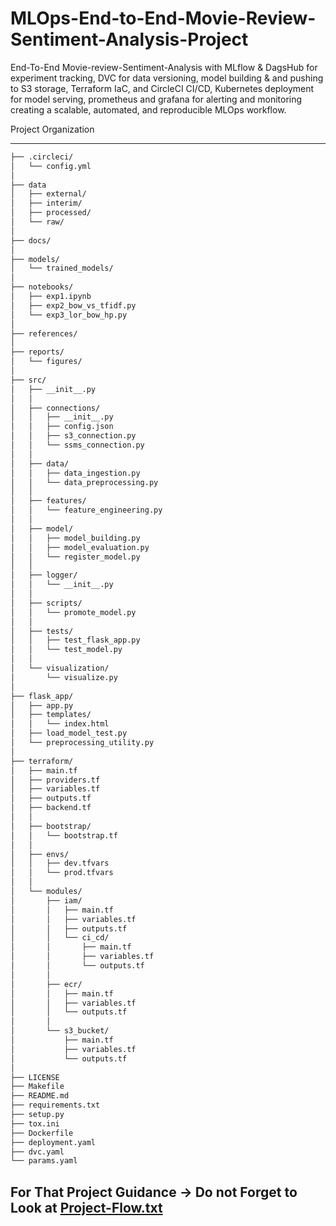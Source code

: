 # MLOps-End-to-End-Movie-Review-Sentiment-Analysis-Project

End-To-End Movie-review-Sentiment-Analysis with MLflow &amp; DagsHub for experiment tracking, DVC for data versioning, model building &amp; and pushing to S3 storage, Terraform IaC, and CircleCI CI/CD, Kubernetes deployment for model serving, prometheus and grafana for alerting and monitoring creating a scalable, automated, and reproducible MLOps workflow.

Project Organization

------------

```bash
├── .circleci/
│   └── config.yml
│
├── data
│   ├── external/
│   ├── interim/
│   ├── processed/
│   └── raw/
│
├── docs/
│
├── models/
│   └── trained_models/
│
├── notebooks/
│   ├── exp1.ipynb
│   ├── exp2_bow_vs_tfidf.py
│   └── exp3_lor_bow_hp.py
│
├── references/
│
├── reports/
│   └── figures/
│
├── src/
│   ├── __init__.py
│   │
│   ├── connections/
│   │   ├── __init__.py
│   │   ├── config.json
│   │   ├── s3_connection.py
│   │   └── ssms_connection.py
│   │
│   ├── data/
│   │   ├── data_ingestion.py
│   │   └── data_preprocessing.py
│   │
│   ├── features/
│   │   └── feature_engineering.py
│   │
│   ├── model/
│   │   ├── model_building.py
│   │   ├── model_evaluation.py
│   │   └── register_model.py
│   │
│   ├── logger/
│   │   └── __init__.py
│   │
│   ├── scripts/
│   │   └── promote_model.py
│   │
│   ├── tests/
│   │   ├── test_flask_app.py
│   │   └── test_model.py
│   │
│   └── visualization/
│       └── visualize.py
│
├── flask_app/
│   ├── app.py
│   ├── templates/
│   │   └── index.html
│   ├── load_model_test.py
│   └── preprocessing_utility.py
│
├── terraform/
│   ├── main.tf
│   ├── providers.tf
│   ├── variables.tf
│   ├── outputs.tf
│   ├── backend.tf
│   │
│   ├── bootstrap/
│   │   └── bootstrap.tf
│   │
│   ├── envs/
│   │   ├── dev.tfvars
│   │   └── prod.tfvars
│   │
│   └── modules/
│       ├── iam/
│       │   ├── main.tf
│       │   ├── variables.tf
│       │   ├── outputs.tf
│       │   └── ci_cd/
│       │       ├── main.tf
│       │       ├── variables.tf
│       │       └── outputs.tf
│       │
│       ├── ecr/
│       │   ├── main.tf
│       │   ├── variables.tf
│       │   └── outputs.tf
│       │
│       └── s3_bucket/
│           ├── main.tf
│           ├── variables.tf
│           └── outputs.tf
│
├── LICENSE
├── Makefile
├── README.md
├── requirements.txt
├── setup.py
├── tox.ini
├── Dockerfile
├── deployment.yaml
├── dvc.yaml
└── params.yaml
```

## For That Project Guidance -> Do not Forget to Look at [Project-Flow.txt](./Project-Flow.txt)
